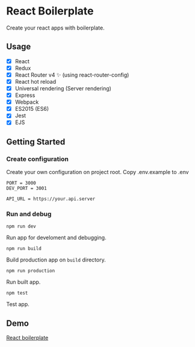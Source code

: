 # React Boilerplate

Create your react apps with boilerplate.

## Usage
- [x] React
- [x] Redux
- [x] React Router v4 :sparkles: (using react-router-config)
- [x] React hot reload
- [x] Universal rendering (Server rendering)
- [x] Express
- [x] Webpack
- [x] ES2015 (ES6)
- [x] Jest
- [x] EJS

## Getting Started

### Create configuration
Create your own configuration on project root.
Copy .env.example to .env

```properties
PORT = 3000
DEV_PORT = 3001

API_URL = https://your.api.server
```

### Run and debug
`npm run dev`

Run app for develoment and debugging.

`npm run build`

Build production app on `build` directory.

`npm run production`

Run built app.

`npm test`

Test app.

## Demo
[React boilerplate](https://react-universal-boilerplate.herokuapp.com)
